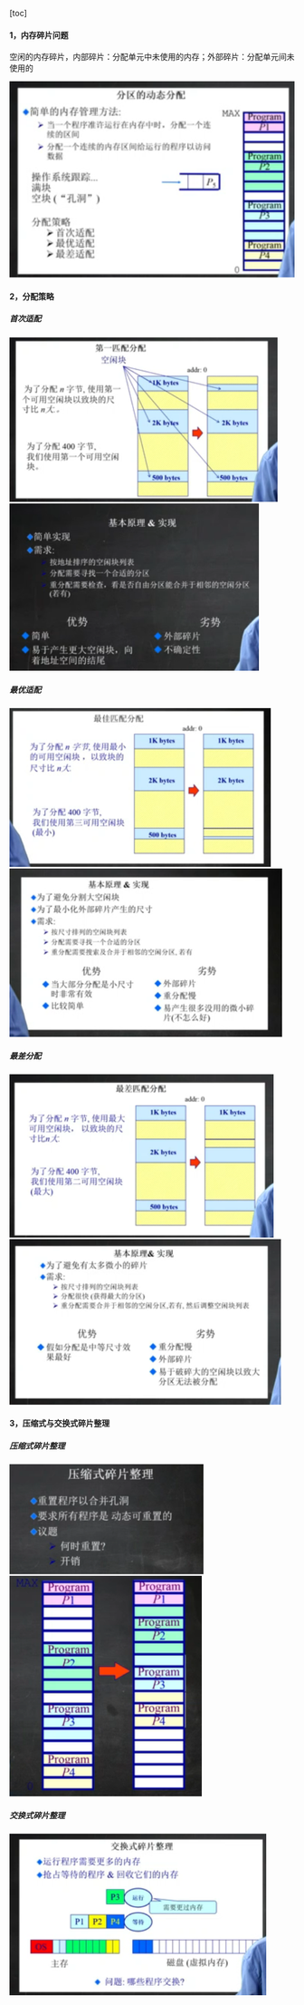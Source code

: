 [toc]



#### 1，内存碎片问题

空闲的内存碎片，内部碎片：分配单元中未使用的内存；外部碎片：分配单元间未使用的

![image-20231107154436430](./image_3.3%E8%BF%9E%E7%BB%AD%E5%86%85%E5%AD%98%E5%88%86%E9%85%8D/image-20231107154436430.png)

#### 2，分配策略

##### 首次适配

<img src="./image_3.3%E8%BF%9E%E7%BB%AD%E5%86%85%E5%AD%98%E5%88%86%E9%85%8D/image-20231107154614516.png" alt="image-20231107154614516" style="zoom:67%;" />

<img src="./image_3.3%E8%BF%9E%E7%BB%AD%E5%86%85%E5%AD%98%E5%88%86%E9%85%8D/image-20231107155729464.png" alt="image-20231107155729464" style="zoom:67%;" />

##### 最优适配

<img src="./image_3.3%E8%BF%9E%E7%BB%AD%E5%86%85%E5%AD%98%E5%88%86%E9%85%8D/image-20231107155950913.png" alt="image-20231107155950913" style="zoom:67%;" />

<img src="./image_3.3%E8%BF%9E%E7%BB%AD%E5%86%85%E5%AD%98%E5%88%86%E9%85%8D/image-20231107160101993.png" alt="image-20231107160101993" style="zoom:67%;" />

##### 最差分配

<img src="./image_3.3%E8%BF%9E%E7%BB%AD%E5%86%85%E5%AD%98%E5%88%86%E9%85%8D/image-20231107160224696.png" alt="image-20231107160224696" style="zoom:67%;" />

<img src="./image_3.3%E8%BF%9E%E7%BB%AD%E5%86%85%E5%AD%98%E5%88%86%E9%85%8D/image-20231107160423429.png" alt="image-20231107160423429" style="zoom:67%;" />

#### 3，压缩式与交换式碎片整理

##### 压缩式碎片整理

<img src="./image_3.3%E8%BF%9E%E7%BB%AD%E5%86%85%E5%AD%98%E5%88%86%E9%85%8D/image-20231107160901051.png" alt="image-20231107160901051" style="zoom:67%;" />

<img src="./image_3.3%E8%BF%9E%E7%BB%AD%E5%86%85%E5%AD%98%E5%88%86%E9%85%8D/image-20231107161136398.png" alt="image-20231107161136398" style="zoom:67%;" />

##### 交换式碎片整理

<img src="./image_3.3%E8%BF%9E%E7%BB%AD%E5%86%85%E5%AD%98%E5%88%86%E9%85%8D/image-20231107162048240.png" alt="image-20231107162048240" style="zoom:67%;" />

